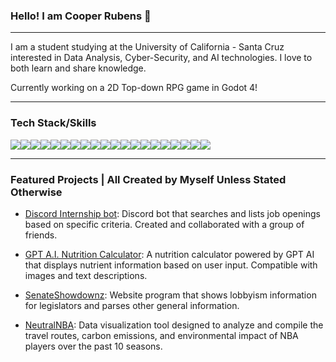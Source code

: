 ### Hello! I am Cooper Rubens 👋

---
I am a student studying at the University of California - Santa Cruz interested in Data Analysis, Cyber-Security, and AI technologies. I love to both learn and share knowledge.  

Currently working on a 2D Top-down RPG game in Godot 4!

---


### Tech Stack/Skills
<img src="https://img.shields.io/badge/Python-FFD43B?style=for-the-badge&logo=python&logoColor=blue" /><img src="https://img.shields.io/badge/HTML5-E34F26?style=for-the-badge&logo=html5&logoColor=white" /><img src="https://img.shields.io/badge/coding%20ninjas-DD6620?style=for-the-badge&logo=codingninjas&logoColor=white" /><img src="https://img.shields.io/badge/JavaScript-323330?style=for-the-badge&logo=javascript&logoColor=F7DF1E" /><img src="https://img.shields.io/badge/Lua-2C2D72?style=for-the-badge&logo=lua&logoColor=white" /><img src="https://img.shields.io/badge/Numpy-777BB4?style=for-the-badge&logo=numpy&logoColor=white" /><img src="https://img.shields.io/badge/C%2B%2B-00599C?style=for-the-badge&logo=c%2B%2B&logoColor=white" /><img src="https://img.shields.io/badge/Unity-100000?style=for-the-badge&logo=unity&logoColor=white" /><img src="(https://img.shields.io/badge/Oracle-F80000?style=for-the-badge&logo=Oracle&logoColor=white)" /><img src="https://img.shields.io/badge/Oracle-F80000?style=for-the-badge&logo=oracle&logoColor=black" /><img src="https://img.shields.io/badge/TypeScript-007ACC?style=for-the-badge&logo=typescript&logoColor=white" /><img src="https://img.shields.io/badge/MySQL-005C84?style=for-the-badge&logo=mysql&logoColor=white" /><img src="https://img.shields.io/badge/JSS-F7DF1E?style=for-the-badge&logo=JSS&logoColor=white" /><img src="https://img.shields.io/badge/Pandas-2C2D72?style=for-the-badge&logo=pandas&logoColor=white" /><img src="https://img.shields.io/badge/adobe-%23FF0000.svg?style=for-the-badge&logo=adobe&logoColor=white)" /><img src="https://img.shields.io/badge/IntelliJIDEA-000000.svg?style=for-the-badge&logo=intellij-idea&logoColor=white" /><img src="https://img.shields.io/badge/shell_script-%23121011.svg?style=for-the-badge&logo=gnu-bash&logoColor=white" /><img src="https://img.shields.io/badge/typescript-%23007ACC.svg?style=for-the-badge&logo=typescript&logoColor=white" /><img src="https://img.shields.io/badge/unrealengine-%23313131.svg?style=for-the-badge&logo=unrealengine&logoColor=white" /><img src="https://img.shields.io/badge/WebGL-990000?logo=webgl&logoColor=white&style=for-the-badge" />
<hr>

### Featured Projects | All Created by Myself Unless Stated Otherwise

- [Discord Internship bot](https://github.com/Adam101k/Internship-Discord-Bot): Discord bot that searches and lists job openings based on specific criteria. Created and collaborated with a group of friends.

- [GPT A.I. Nutrition Calculator](https://chat.openai.com/g/g-457qBAOqm-macro-calculator): A nutrition calculator powered by GPT AI that displays nutrient information based on user input. Compatible with images and text descriptions.
  
- [SenateShowdownz](https://github.com/crowoh/SenateShowdownz): Website program that shows lobbyism information for legislators and parses other general information.
  
- [NeutralNBA](https://github.com/crowoh/NeutralNBA): Data visualization tool designed to analyze and compile the travel routes, carbon emissions, and environmental impact of NBA players over the past 10 seasons.
